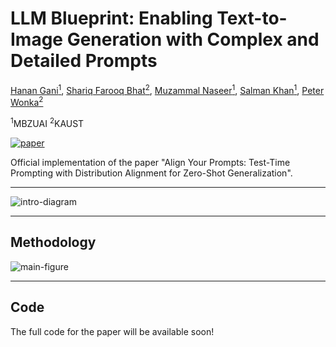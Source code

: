 # LLM Blueprint: Enabling Text-to-Image Generation with Complex and Detailed Prompts
[Hanan Gani<sup>1</sup>](https://hananshafi.github.io/), [Shariq Farooq Bhat<sup>2</sup>](https://shariqfarooq123.github.io/), [Muzammal Naseer<sup>1</sup>](https://muzammal-naseer.com/), [Salman Khan<sup>1</sup>](https://salman-h-khan.github.io/), [Peter Wonka<sup>2</sup>](https://peterwonka.net/)

<sup>1</sup>MBZUAI      <sup>2</sup>KAUST

[![paper](https://img.shields.io/badge/arXiv-Paper-<COLOR>.svg)](https://arxiv.org/abs/2210.07240v1)

Official implementation of the paper "Align Your Prompts: Test-Time Prompting with Distribution Alignment for Zero-Shot Generalization".

<hr>

![intro-diagram](https://github.com/hananshafi/llmblueprint/blob/main/docs/intro_image_arxiv.png)


<hr>

## Methodology
![main-figure](https://github.com/hananshafi/llmblueprint/blob/main/docs/iclr_main_figure_arxiv.png)


<hr>

## Code
The full code for the paper will be available soon!
